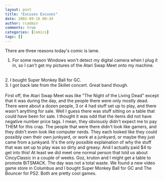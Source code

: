```yaml
---
layout: post
title: "Excuses Excuses"
date: 2002-09-16 00:34
author: rcadmin
comments: true
categories: [Comics]
tags: []
---
```

There are three reasons today's comic is lame. 
<br />
1. For some reason Windows won't detect my digital camera when I plug it in, so I can't get my pictures of the Atari Swap Meet onto my machine.
<br />
2. I bought Super Monkey Ball for GC.
<br />
3. I got back late from the Skillet concert. Great band though.
<br />
<br />
First off, the Atari Swap Meet was like "The Night of the Living Dead" except that it was during the day, and the people there were only mostly dead. There were about a dozen people, 3 or 4 had stuff set up to play, and there wasn't anything for sale. Well I guess there was stuff sitting on a table that could have been for sale. I thought it was odd that the items did not have negative number price tags. I mean, they obviously didn't expect me to pay THEM for this crap. The people that were there didn't look like gamers, and they didn't even look like computer nerds. They each looked like they could possibly own their own junkyard, or work at a junkyard, or maybe they just came from a junkyard. It's the only possible explaination of why the stuff that was set up to play was so dirty and greasy. And I actually paid $4 to get into this! At least we did meet one normal person that told us about CincyClassic in a couple of weeks. Goz, kruton and I might get a table to promote BiTSMACK. The day was not a total waste. We found a new video game store in Columbus and I bought Super Monkey Ball for GC and The Bouncer for PS2. Both are pretty cool games. 
<br />
<!--more-->
<img src="http://dl.bitsmack.com/comics/20020916.gif" alt="" />

